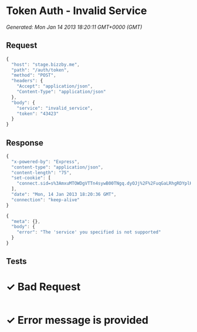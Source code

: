 # Token Auth - Invalid Service

*Generated: Mon Jan 14 2013 18:20:11 GMT+0000 (GMT)*
## Request
```javascript
{
  "host": "stage.bizzby.me",
  "path": "/auth/token",
  "method": "POST",
  "headers": {
    "Accept": "application/json",
    "Content-Type": "application/json"
  },
  "body": {
    "service": "invalid_service",
    "token": "43423"
  }
}
```

## Response
```javascript
{
  "x-powered-by": "Express",
  "content-type": "application/json",
  "content-length": "75",
  "set-cookie": [
    "connect.sid=s%3AmxuMTOWDgVTTn4sywB00TNgq.dyOJj%2F%2FuqGaLRhgRDYplKOaF7lZ%2BzbBRBLsb3Co1LnI; Path=/"
  ],
  "date": "Mon, 14 Jan 2013 18:20:36 GMT",
  "connection": "keep-alive"
}
```
```javascript
{
  "meta": {},
  "body": {
    "error": "The 'service' you specified is not supported"
  }
}
```

## Tests

# ✓ Bad Request
```response.statusCode.should.equal 400

```

# ✓ Error message is provided
```JSON.parse( response.body ).body.error.should.eql "The 'service' you specified is not supported"
```

